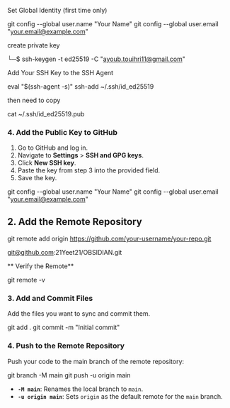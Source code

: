 Set Global Identity (first time only)

git config --global user.name "Your Name"
git config --global user.email "your.email@example.com"

create private key

└─$ ssh-keygen -t ed25519 -C "ayoub.touihri11@gmail.com"


Add Your SSH Key to the SSH Agent

eval "$(ssh-agent -s)"
ssh-add ~/.ssh/id_ed25519

then need to copy 

cat ~/.ssh/id_ed25519.pub

### **4. Add the Public Key to GitHub**

1. Go to GitHub and log in.
2. Navigate to **Settings** > **SSH and GPG keys**.
3. Click **New SSH key**.
4. Paste the key from step 3 into the provided field.
5. Save the key.




git config --global user.name "Your Name"
git config --global user.email "your.email@example.com"


## 2. Add the Remote Repository

git remote add origin https://github.com/your-username/your-repo.git


git@github.com:21Yeet21/OBSIDIAN.git




** Verify the Remote**

git remote -v

### **3. Add and Commit Files**

Add the files you want to sync and commit them.

git add .
git commit -m "Initial commit"



### **4. Push to the Remote Repository**

Push your code to the main branch of the remote repository:

git branch -M main
git push -u origin main

- **`-M main`**: Renames the local branch to `main`.
- **`-u origin main`**: Sets `origin` as the default remote for the `main` branch.